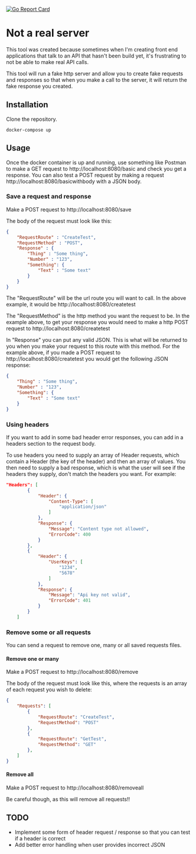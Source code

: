 [![Go Report Card](https://goreportcard.com/badge/github.com/willdot/NotARealServer)](https://goreportcard.com/report/github.com/willdot/NotARealServer)


# Not a real server
This tool was created because sometimes when I'm creating front end applications that talk to an API that hasn't been build yet, it's frustrating to not be able to make real API calls.

This tool will run a fake http server and allow you to create fake requests and responses so that when you make a call to the server, it will return the fake response you created.

## Installation

Clone the repository.

```
docker-compose up
```

## Usage

Once the docker container is up and running, use something like Postman to make a GET request to http://localhost:8080/basic and check you get a response. You can also test a POST request by making a request http://localhost:8080/basicwithbody with a JSON body.

### Save a request and response

Make a POST request to http://localhost:8080/save

The body of the request must look like this:

``` json
{   
    "RequestRoute" : "CreateTest",
    "RequestMethod" : "POST",
    "Response" : {
        "Thing" : "Some thing",
        "Number" : "123",
        "Something": {
            "Text" : "Some text"
        }
    }
}
```

The "RequestRoute" will be the url route you will want to call. In the above example, it would be http://localhost:8080/createtest 

The "RequestMethod" is the http method you want the request to be. In the example above, to get your response you would need to make a http POST request to http://localhost:8080/createtest 

In "Response" you can put any valid JSON. This is what will be returned to you when you make your request to this route with this method. For the example above, if you made a POST request to http://localhost:8080/createtest you would get the following JSON response:
``` json
{
    "Thing" : "Some thing",
    "Number" : "123",
    "Something": {
        "Text" : "Some text"
    }
}
```

### Using headers
If you want to add in some bad header error responses, you can add in a headers section to the request body. 

To use headers you need to supply an array of Header requests, which contain a Header (the key of the header) and then an array of values. You then need to supply a bad response, which is what the user will see if the headers they supply, don't match the headers you want. For example:

``` json
"Headers": [
        {
            "Header": {
                "Content-Type": [
                    "application/json"
                ]
            },
            "Response": {
                "Message": "Content type not allowed",
                "ErrorCode": 400
            }
        },
        {
            "Header": {
                "UserKeys": [
                    "1234",
                    "5678"
                ]
            },
            "Response": {
                "Message": "Api key not valid",
                "ErrorCode": 401
            }
        }
    ]
```

### Remove some or all requests

You can send a request to remove one, many or all saved requests files.

#### Remove one or many
Make a POST request to http://localhost:8080/remove 

The body of the request must look like this, where the requests is an array of each request you wish to delete:

``` json
{
    "Requests": [
        {
            "RequestRoute": "CreateTest",
            "RequestMethod": "POST"
        },
        {
            "RequestRoute": "GetTest",
            "RequestMethod": "GET"
        },
    ]
}
```
#### Remove all
Make a POST request to http://localhost:8080/removeall

Be careful though, as this will remove all requests!!

## TODO

* Implement some form of header request / response so that you can test if a header is correct
* Add better error handling when user provides incorrect JSON